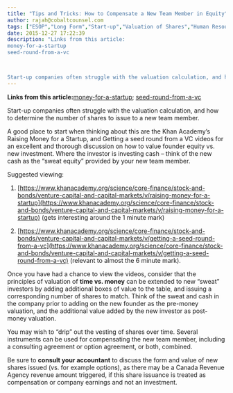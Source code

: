 ```yaml
---
title: "Tips and Tricks: How to Compensate a New Team Member in Equity"
author: rajah@cobaltcounsel.com
tags: ["ESOP","Long Form","Start-up","Valuation of Shares","Human Resources","Rajah","Articles of Incorporation","All Jurisdictions"]
date: 2015-12-27 17:22:39
description: "Links from this article:
money-for-a-startup
seed-round-from-a-vc



Start-up companies often struggle with the valuation calculation, and how to determin..."
---
```


**Links from this article:**[money-for-a-startup](https://www.khanacademy.org/science/core-finance/stock-and-bonds/venture-capital-and-capital-markets/v/raising-money-for-a-startup); [seed-round-from-a-vc](https://www.khanacademy.org/science/core-finance/stock-and-bonds/venture-capital-and-capital-markets/v/getting-a-seed-round-from-a-vc)

Start-up companies often struggle with the valuation calculation, and how to determine the number of shares to issue to a new team member.

A good place to start when thinking about this are the Khan Academy’s Raising Money for a Startup, and Getting a seed round from a VC videos for an excellent and thorough discussion on how to value founder equity vs. new investment.  Where the investor is investing cash – think of the new cash as the “sweat equity” provided by your new team member.

Suggested viewing:

1.  [https://www.khanacademy.org/science/core-finance/stock-and-bonds/venture-capital-and-capital-markets/v/raising-money-for-a-startup](https://www.khanacademy.org/science/core-finance/stock-and-bonds/venture-capital-and-capital-markets/v/raising-money-for-a-startup) (gets interesting around the 1 minute mark)

2.  [https://www.khanacademy.org/science/core-finance/stock-and-bonds/venture-capital-and-capital-markets/v/getting-a-seed-round-from-a-vc](https://www.khanacademy.org/science/core-finance/stock-and-bonds/venture-capital-and-capital-markets/v/getting-a-seed-round-from-a-vc)  (relevant to almost the 6 minute mark).

Once you have had a chance to view the videos, consider that the principles of valuation of **time vs. money** can be extended to new “sweat” investors by adding additional boxes of value to the table, and issuing a corresponding number of shares to match.  Think of the sweat and cash in the company prior to adding on the new founder as the pre-money valuation, and the additional value added by the new investor as post-money valuation.

You may wish to “drip” out the vesting of shares over time.  Several instruments can be used for compensating the new team member, including a consulting agreement or option agreement, or both, combined.

Be sure to **consult your accountant** to discuss the form and value of new shares issued (vs. for example options), as there may be a Canada Revenue Agency revenue amount triggered, if this share issuance is treated as compensation or company earnings and not an investment.
